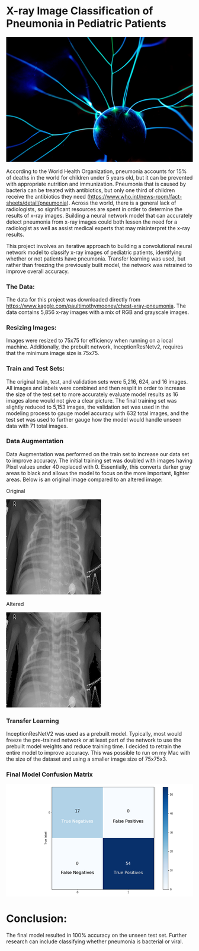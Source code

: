 # X-ray Image Classification of Pneumonia in Pediatric Patients

![Header](images/moritz-kindler-G66K_ERZRhM-unsplash.jpg)

According to the World Health Organization, pneumonia accounts for 15% of deaths in the world for children under 5 years old, but it can be prevented with appropriate nutrition and immunization. Pneumonia that is caused by bacteria can be treated with antibiotics, but only one third of children receive the antibiotics they need (https://www.who.int/news-room/fact-sheets/detail/pneumonia). Across the world, there is a general lack of radiologists, so significant resources are spent in order to determine the results of x-ray images. Building a neural network model that can accurately detect pneumonia from x-ray images could both lessen the need for a radiologist as well as assist medical experts that may misinterpret the x-ray results.

This project involves an iterative approach to building a convolutional neural network model to classify x-ray images of pediatric patients, identifying whether or not patients have pneumonia. Transfer learning was used, but rather than freezing the previously built model, the network was retrained to improve overall accuracy.

### The Data:
The data for this project was downloaded directly from https://www.kaggle.com/paultimothymooney/chest-xray-pneumonia. The data contains 5,856 x-ray images with a mix of RGB and grayscale images.

### Resizing Images:
Images were resized to 75x75 for efficiency when running on a local machine. Additionally, the prebuilt network, InceptionResNetv2, requires that the minimum image size is 75x75.

### Train and Test Sets:
The original train, test, and validation sets were 5,216, 624, and 16 images. All images and labels were combined and then resplit in order to increase the size of the test set to more accurately evaluate model results as 16 images alone would not give a clear picture. The final training set was slightly reduced to 5,153 images, the validation set was used in the modeling process to gauge model accuracy with 632 total images, and the test set was used to further gauge how the model would handle unseen data with 71 total images.

### Data Augmentation
Data Augmentation was performed on the train set to increase our data set to improve accuracy. The initial training set was doubled with images having Pixel values under 40 replaced with 0. Essentially, this converts darker gray areas to black and allows the model to focus on the more important, lighter areas. Below is an original image compared to an altered image:

Original

![Original](images/Original.png)

Altered

![Altered](images/Altered.png)

### Transfer Learning

InceptionResNetV2 was used as a prebuilt model. Typically, most would freeze the pre-trained network or at least part of the network to use the prebuilt model weights and reduce training time. I decided to retrain the entire model to improve accuracy. This was possible to run on my Mac with the size of the dataset and using a smaller image size of 75x75x3.


### Final Model Confusion Matrix

![Final](images/final_model_result.png)


# Conclusion: 

The final model resulted in 100% accuracy on the unseen test set. Further research can include classifying whether pneumonia is bacterial or viral.










